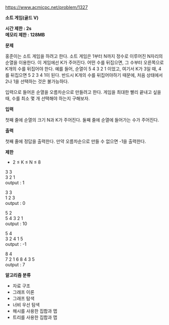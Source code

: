 https://www.acmicpc.net/problem/1327

**소트 게임(골드 V)**

**시간 제한 : 2s**<br>
**메모리 제한 : 128MB**

**문제**

홍준이는 소트 게임을 하려고 한다. 소트 게임은 1부터 N까지 정수로 이루어진 N자리의 순열을 이용한다. 이 게임에선 K가 주어진다. 어떤 수를 뒤집으면, 그 수부터 오른쪽으로 K개의 수를 뒤집어야 한다. 예를 들어, 순열이 5 4 3 2 1 이었고, 여기서 K가 3일 때, 4를 뒤집으면 5 2 3 4 1이 된다. 반드시 K개의 수를 뒤집어야하기 때문에, 처음 상태에서 2나 1을 선택하는 것은 불가능하다.

입력으로 들어온 순열을 오름차순으로 만들려고 한다. 게임을 최대한 빨리 끝내고 싶을 때, 수를 최소 몇 개 선택해야 하는지 구해보자.

**입력**

첫째 줄에 순열의 크기 N과 K가 주어진다. 둘째 줄에 순열에 들어가는 수가 주어진다.

**출력**

첫째 줄에 정답을 출력한다. 만약 오름차순으로 만들 수 없으면 -1을 출력한다.

**제한**

- 2 ≤ K ≤ N ≤ 8

3 3<br>
3 2 1<br>
output : 1

3 3<br>
1 2 3<br>
output : 0

5 2<br>
5 4 3 2 1<br>
output : 10

5 4<br>
3 2 4 1 5<br>
output : -1

8 4<br>
7 2 1 6 8 4 3 5<br>
output : 7

**알고리즘 분류**

- 자료 구조
- 그래프 이론
- 그래프 탐색
- 너비 우선 탐색
- 해시를 사용한 집합과 맵
- 트리를 사용한 집합과 맵
